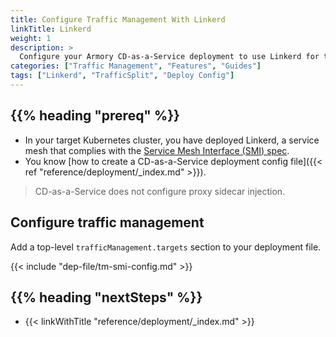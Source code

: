 ```yaml
---
title: Configure Traffic Management With Linkerd
linkTitle: Linkerd
weight: 1
description: >
  Configure your Armory CD-as-a-Service deployment to use Linkerd for traffic management.
categories: ["Traffic Management", "Features", "Guides"]
tags: ["Linkerd", "TrafficSplit", "Deploy Config"]
---
```


## {{% heading "prereq" %}}

* In your target Kubernetes cluster, you have deployed Linkerd, a service mesh that complies with the [Service Mesh Interface (SMI) spec](https://github.com/servicemeshinterface/smi-spec).
* You know [how to create a CD-as-a-Service deployment config file]({{< ref "reference/deployment/_index.md" >}}).

>CD-as-a-Service does not configure proxy sidecar injection.

## Configure traffic management

Add a top-level `trafficManagement.targets` section to your deployment file.

{{< include "dep-file/tm-smi-config.md" >}}

## {{% heading "nextSteps" %}}

* {{< linkWithTitle "reference/deployment/_index.md" >}}
